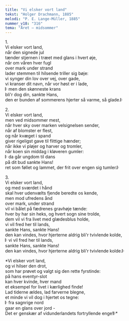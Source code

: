 ```yaml
---
title: "Vi elsker vort land"
tekst: "Holger Drachmann, 1885"
melodi: "P. E. Lange-Müller, 1885"
nummer_v18: "316"
tema: "Året – midsommer"
---
```

1\.\
Vi elsker vort land,\
når den signede jul\
tænder stjernen i træet med glans i hvert øje,\
når om våren hver fugl\
over mark under strand\
lader stemmen til hilsende triller sig bøje:\
vi synger din lov over vej, over gade,\
vi kranser dit navn, når vor høst er i lade,\
𝄆 men den skønneste krans\
bli'r dog din, sankte Hans,\
den er bunden af sommerens hjerter så varme, så glade.𝄆

2\.\
Vi elsker vort land,\
men ved midsommer mest,\
når hver sky over marken velsignelsen sender,\
når af blomster er flest,\
og når kvæget i spand\
giver rigeligst gave til flittige hænder;\
når ikke vi pløjer og harver og tromler,\
når koen sin middag i kløveren gumler:\
𝄆 da går ungdom til dans\
på dit bud sankte Hans!\
ret som føllet og lammet, der frit over engen sig tumler.𝄆

3\.\
Vi elsker vort land,\
og med sværdet i hånd\
skal hver udenvælts fjende beredte os kende,\
men mod ufredens ånd\
over mark, under strand\
vil vi bålet på fædrenes gravhøje tænde:\
hver by har sin heks, og hvert sogn sine trolde,\
dem vil vi fra livet med glædesblus holde,\
vi vil fred her til lands,\
sankte Hans, sankte Hans!\
den kan vindes, hvor hjerterne aldrig bli'r tvivlende kolde,\
𝄆 vi vil fred her til lands,\
sankte Hans, sankte Hans!\
den kan vindes, hvor hjerterne aldrig bli'r tvivlende kolde.𝄆

*Vi elsker vort land,\
og vi hilser den drot,\
som har prøvet og valgt sig den rette fyrstinde:\
på hans eventyr-slot\
kan hver kvinde, hver mand\
et eksempel for livet i kærlighed finde!\
Lad tiderne ældes, lad farverne blegne,\
et minde vi vil dog i hjertet os tegne:\
𝄆 fra sagnrige nord\
gaar en glans over jord -\
Det er genskær af vidunderlandets fortryllende enge!𝄆\*
